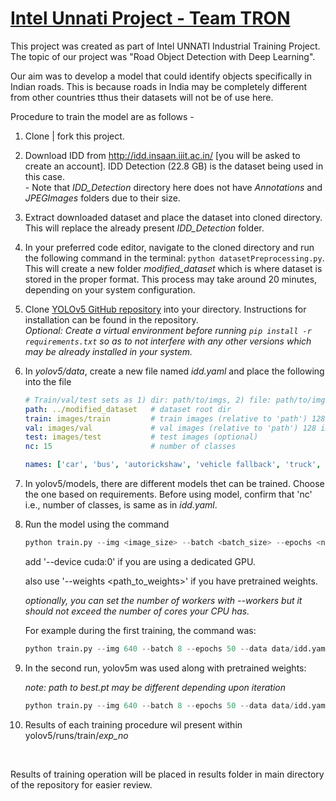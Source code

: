 # <u>Intel Unnati Project - Team TRON</u>

This project was created as part of Intel UNNATI Industrial Training Project. The topic of our project was "Road Object Detection with Deep Learning". <br><p>Our aim was to develop a model that could identify objects specifically in Indian roads. This is because roads in India may be completely different from other countries tthus their datasets will not be of use here. <br>

<p> Procedure to train the model are as follows - 

1. Clone | fork this project.

2. Download IDD from http://idd.insaan.iiit.ac.in/ [you will be asked to create an account]. IDD Detection (22.8 GB) is the dataset being used in this case. <br>- Note that *IDD_Detection* directory here does not have *Annotations* and *JPEGImages* folders due to their size.

3. Extract downloaded dataset and place the dataset into cloned directory. This will replace the already present *IDD_Detection* folder. <br>

4. In your preferred code editor, navigate to the cloned directory and run the following command in the terminal:  `python datasetPreprocessing.py`. This will create a new folder *modified_dataset* which is where dataset is stored in the proper format. This process may take around 20 minutes, depending on your system configuration.

5. Clone [YOLOv5 GitHub repository](http://github.com/ultralytics/yolov5) into your directory. Instructions for installation can be found in the repository. <br> _Optional: Create a virtual environment before running ``pip install -r requirements.txt`` so as to not interfere with any other versions which may be already installed in your system._

6. In *yolov5/data*, create a new file named *idd.yaml* and place the following into the file<br>
   
   ```yaml
   # Train/val/test sets as 1) dir: path/to/imgs, 2) file: path/to/imgs.txt, or 3) list: [path/to/imgs1, path/to/imgs2, ..]
   path: ../modified_dataset   # dataset root dir
   train: images/train         # train images (relative to 'path') 128 images
   val: images/val             # val images (relative to 'path') 128 images
   test: images/test           # test images (optional)
   nc: 15                      # number of classes
   
   names: ['car', 'bus', 'autorickshaw', 'vehicle fallback', 'truck', 'motorcycle', 'rider', 'person', 'bicycle', 'animal', 'traffic sign', 'train', 'trailer', 'traffic light', 'caravan']
   ```

7. In yolov5/models, there are different models thet can be trained. Choose the one based on requirements. Before using model, confirm that 'nc' i.e., number of classes, is same as in *idd.yaml*.

8. Run the model using the command<br>
   
   ```python
   python train.py --img <image_size> --batch <batch_size> --epochs <num_epochs> --data data/data.yaml --cfg <path_to_model_config>
   ```
   
   add '--device cuda:0' if you are using a dedicated GPU. 
   
   also use '--weights <path_to_weights>' if you have pretrained weights.
   
   _optionally, you can set the number of workers with --workers <no of workers> but it should not exceed the number of cores your CPU has._
   
   For example during the first training, the command was:
   
   ```python
   python train.py --img 640 --batch 8 --epochs 50 --data data/idd.yaml --cfg models/yolov5s.yaml --device cuda:0 --workers 4
   ```

9. In the second run, yolov5m was used along with pretrained weights:
   
   _note: path to best.pt may be different depending upon iteration_
   
   ```python
   python train.py --img 640 --batch 8 --epochs 50 --data data/idd.yaml --cfg models/yolov5m.yaml --device cuda:0 --workers 6 --weights runs/train/exp3/weights/best.pt
   ```

10. Results of each training procedure wil present within yolov5/runs/train/*exp_no*

<br>

<p>Results of training operation will be placed in results folder in main directory of the repository for easier review.